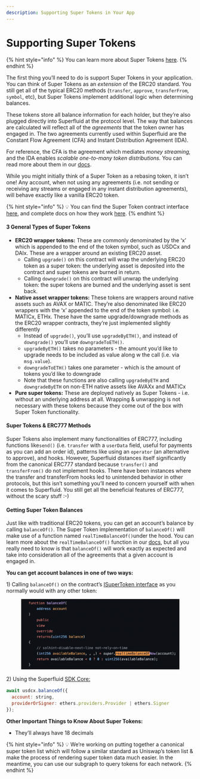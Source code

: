 ```yaml
---
description: Supporting Super Tokens in Your App
---
```


# Supporting Super Tokens

{% hint style="info" %}
You can learn more about Super Tokens [here](../../../developers/super-tokens/).&#x20;
{% endhint %}

The first thing you’ll need to do is support Super Tokens in your application. You can think of Super Tokens as an _extension_ of the ERC20 standard. You still get all of the typical ERC20 methods (`transfer`, `approve`, `transferFrom`, `symbol`, etc), but Super Tokens implement additional logic when determining balances.

These tokens store all balance information for each holder, but they’re also plugged directly into Superfluid at the protocol level. The way that balances are calculated will reflect all of the _agreements_ that the token owner has engaged in. The two agreements currently used within Superfluid are the Constant Flow Agreement (CFA) and Instant Distribution Agreement (IDA).

For reference, the CFA is the agreement which mediates _money streaming,_ and the IDA enables _scalable one-to-many token distributions._ You can read more about them in our [docs](https://docs.superfluid.finance/superfluid/protocol-overview/in-depth-overview/super-agreements).

While you might initially think of a Super Token as a rebasing token, it isn’t one! Any account, when not using any agreements (i.e. not sending or receiving any streams or engaged in any instant distribution agreements), will behave exactly like a vanilla ERC20 token.

{% hint style="info" %}
💡 You can find the Super Token contract interface [here](https://github.com/superfluid-finance/protocol-monorepo/blob/dev/packages/ethereum-contracts/contracts/interfaces/superfluid/ISuperToken.sol), and complete docs on how they work [here](https://docs.superfluid.finance/superfluid/protocol-overview/in-depth-overview/super-tokens).
{% endhint %}

#### 3 General Types of Super Tokens

* **ERC20 wrapper tokens:** These are commonly denominated by the ‘x’ which is appended to the end of the token symbol, such as USDCx and DAIx. These are a wrapper around an existing ERC20 asset.
  * Calling `upgrade()` on this contract will wrap the underlying ERC20 token as a super token: the underlying asset is deposited into the contract and super tokens are burned in return.
  * Calling `downgrade()` on this contract will unwrap the underlying token: the super tokens are burned and the underlying asset is sent back.
* **Native asset wrapper tokens:** These tokens are wrappers around native assets such as AVAX or MATIC. They’re also denominated like ERC20 wrappers with the ‘x’ appended to the end of the token symbol: i.e. MATICx, ETHx. These have the same upgrade/downgrade methods as the ERC20 wrapper contracts, they’re just implemented slightly differently
  * Instead of `upgrade()`, you’ll use `upgradeByETH()`, and instead of `downgrade()` you’ll use `downgradeToETH()`.
  * `upgradeByETH()` takes no parameters - the amount you’d like to upgrade needs to be included as value along w the call (i.e. via `msg.value`).
  * `downgradeToETH()` takes one parameter - which is the amount of tokens you’d like to downgrade
  * Note that these functions are also calling `upgradeByETH` and `downgradeByETH` on non-ETH native assets like AVAXx and MATICx
* **Pure super tokens:** These are deployed natively as Super Tokens - i.e. without an underlying address at all. Wrapping & unwrapping is not necessary with these tokens because they come out of the box with Super Token functionality.

#### Super Tokens & ERC777 Methods

Super Tokens also implement many functionalities of ERC777, including functions like`send()` (i.e. `transfer` with a `userData` field, useful for payments as you can add an order id), patterns like using an `operator` (an alternative to approve), and hooks. However, Superfluid distances itself significantly from the canonical ERC777 standard because `transfer()` and `transferFrom()` do not implement hooks. There have been instances where the transfer and transferFrom hooks led to unintended behavior in other protocols, but this isn’t something you’ll need to concern yourself with when it comes to Superfluid. You still get all the beneficial features of ERC777, without the scary stuff :-)

#### Getting Super Token Balances

Just like with traditional ERC20 tokens, you can get an account’s balance by calling `balanceOf()`. The Super Token implementation of `balanceOf()` will make use of a function named `realTimeBalanceOf()`under the hood. You can learn more about the `realTimeBalanceOf()` function in our [docs](https://docs.superfluid.finance/superfluid/protocol-overview/in-depth-overview/super-tokens#real-time-balance), but all you really need to know is that `balanceOf()` will work exactly as expected and take into consideration all of the agreements that a given account is engaged in.

**You can get account balances in one of two ways:**

1\) Calling `balanceOf()` on the contract’s [ISuperToken interface](https://github.com/superfluid-finance/protocol-monorepo/blob/dev/packages/ethereum-contracts/contracts/interfaces/superfluid/ISuperToken.sol) as you normally would with any other token:

<figure><img src="../../../.gitbook/assets/Screen Shot 2022-08-04 at 1.26.57 PM.png" alt=""><figcaption></figcaption></figure>

2\) Using the Superfluid [SDK Core:](https://docs.superfluid.finance/superfluid/developers/sdk-initialization/sdk-core/super-token-operations)

```jsx
await usdcx.balanceOf({
  account: string,
  providerOrSigner: ethers.providers.Provider | ethers.Signer
});
```

**Other Important Things to Know About Super Tokens:**

* They’ll always have 18 decimals

{% hint style="info" %}
💡 We’re working on putting together a canonical super token list which will follow a similar standard as Uniswap’s token list & make the process of rendering super token data much easier. In the meantime, you can use our subgraph to query tokens for each network.
{% endhint %}
